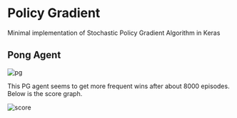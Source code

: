 # Policy Gradient

Minimal implementation of Stochastic Policy Gradient Algorithm in Keras

## Pong Agent

![pg](assetsg.gif)


This PG agent seems to get more frequent wins after about 8000 episodes. Below is the score graph.


![score](assetscore.png)
